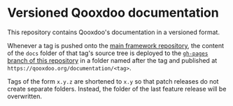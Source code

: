 # Versioned Qooxdoo documentation

This repository contains Qooxdoo's documentation in a versioned
format. 

Whenever a tag is pushed onto the [main framework
repository](https://github.com/qooxdoo/qooxdoo), the content of the `docs`
folder of that tag's source tree is deployed to the [`gh-pages` branch of this
repository](https://github.com/qooxdoo/documentation/tree/gh-pages) in a folder
named after the tag and published at `https://qooxdoo.org/documentation/<tag>`.

Tags of the form `x.y.z` are shortened to `x.y` so that patch releases do
not create separate folders. Instead, the folder of the last feature release 
will be overwritten. 
